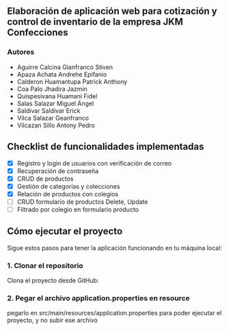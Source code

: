 ## Elaboración de aplicación web para cotización y control de inventario de la empresa JKM Confecciones
### Autores
- Aguirre Calcina Gianfranco Stiven 
- Apaza Achata Andrehe Epifanio
- Calderon Huamantupa Patrick Anthony
- Coa Palo Jhadira Jazmin
- Quispesivana Huamani Fidel 
- Salas Salazar Miguel Ángel 
- Saldivar Saldivar Erick
- Vilca Salazar Geanfranco
- Vilcazan Sillo Antony Pedro 

## Checklist de funcionalidades implementadas
- [x] Registro y login de usuarios con verificación de correo  
- [x] Recuperación de contraseña  
- [x] CRUD de productos  
- [x] Gestión de categorías y colecciones  
- [x] Relación de productos con colegios  
- [ ] CRUD formulario de productos Delete, Update
- [ ] Filtrado por colegio en formulario producto

## Cómo ejecutar el proyecto

Sigue estos pasos para tener la aplicación funcionando en tu máquina local:

### 1. Clonar el repositorio
Clona el proyecto desde GitHub:

### 2. Pegar el archivo application.properties en resource
pegarlo en src/main/resources/application.properties
para poder ejecutar el proyecto, y no subir ese archivo
